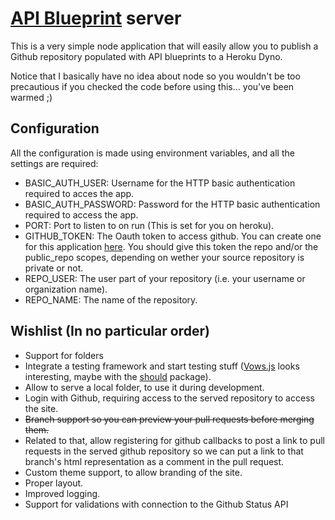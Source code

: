# [API Blueprint](https://apiblueprint.org/) server

This is a very simple node application that will easily allow you to
publish a Github repository populated with API blueprints to a Heroku
Dyno.

Notice that I basically have no idea about node so you wouldn't be too precautious
if you checked the code before using this... you've been warmed ;)

## Configuration

All the configuration is made using environment variables, and all the
settings are required:

- BASIC_AUTH_USER: Username for the HTTP basic authentication required to
  acces the app.
- BASIC_AUTH_PASSWORD: Password for the HTTP basic authentication
  required to access the app.
- PORT: Port to listen to on run (This is set for you on heroku).
- GITHUB_TOKEN: The Oauth token to access github. You can create one for
  this application [here](https://github.com/settings/tokens/new). You
  should give this token the repo and/or the public_repo scopes,
  depending on wether your source repository is private or not.
- REPO_USER: The user part of your repository (i.e. your username or
  organization name).
- REPO_NAME: The name of the repository.

## Wishlist (In no particular order)

- Support for folders
- Integrate a testing framework and start testing stuff ([Vows.js](vowsjs.org)
  looks interesting, maybe with the [should](https://www.npmjs.com/package/should)
  package).
- Allow to serve a local folder, to use it during development.
- Login with Github, requiring access to the served repository to access
  the site.
- ~~Branch support so you can preview your pull requests before merging
  them.~~
- Related to that, allow registering for github callbacks to post a link
  to pull requests in the served github repository so we can put a link
  to that branch's html representation as a comment in the pull request.
- Custom theme support, to allow branding of the site.
- Proper layout.
- Improved logging.
- Support for validations with connection to the Github Status API

